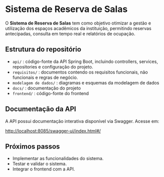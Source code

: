 # Sistema de Reserva de Salas

O **Sistema de Reserva de Salas** tem como objetivo otimizar a gestão e utilização dos espaços acadêmicos da instituição, permitindo reservas antecipadas, consulta em tempo real e relatórios de ocupação.

## Estrutura do repositório

- `api/` : código-fonte da API Spring Boot, incluindo controllers, services, repositories e configuração do projeto.
- `requisitos/` : documentos contendo os requisitos funcionais, não funcionais e regras de negócio.
- `modelagem de dados/` : diagramas e esquemas da modelagem de dados
- `docs/` : documentação do projeto
- `frontend/` : código-fonte do frontend

## Documentação da API

A API possui documentação interativa disponível via Swagger. Acesse em:

[http://localhost:8085/swagger-ui/index.html#/](http://localhost:8085/swagger-ui/index.html#/)

## Próximos passos

- Implementar as funcionalidades do sistema.
- Testar e validar o sistema.
- Integrar o frontend com a API.